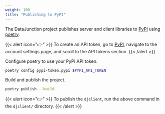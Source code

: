 ```yaml
---
weight: 100
title: "Publishing to PyPI"
---
```


The DataJunction project publishes server and client libraries to [PyPI](https://pypi.org/) using [poetry](https://python-poetry.org/).

{{< alert icon="👉" >}}
To create an API token, go to [PyPI](https://pypi.org/account/login/), navigate to the account settings page,
and scroll to the API tokens section.
{{< /alert >}}

Configure poetry to use your PyPI API token.
```sh
poetry config pypi-token.pypi $PYPI_API_TOKEN
```

Build and publish the project.
```sh
poetry publish --build
```
{{< alert icon="👉" >}}
To publish the `djclient`, run the above command in the `djclient/` directory.
{{< /alert >}}
